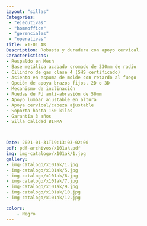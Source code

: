 ```yaml
---
Layout: "sillas"
Categories:
 - "ejecutivas"
 - "homeoffice"
 - "gerenciales"
 - "operativas"
Title: x1-01 AK
Description: Robusta y duradera con apoyo cervical.
Caracteristicas: 
- Respaldo en Mesh
- Base metálica acabado cromado de 330mm de radio
- Cilindro de gas clase 4 (SHS certificado)
- Asiento en espuma de molde con retardo al fuego
- Opción de apoya brazos fijos, 2D o 3D
- Mecanismo de inclinación
- Ruedas de PU anti-abrasión de 50mm
- Apoyo lumbar ajustable en altura
- Apoya cervical/cabeza ajustable
- Soporta hasta 150 kilos
- Garantía 3 años
- Silla calidad BIFMA



Date: 2021-01-31T19:13:03-02:00
pdf: pdf-archivos/x101ak.pdf
img: img-catalogo/x101ak/1.jpg
gallery: 
- img-catalogo/x101ak/1.jpg
- img-catalogo/x101ak/5.jpg
- img-catalogo/x101ak/6.jpg
- img-catalogo/x101ak/7.jpg
- img-catalogo/x101ak/9.jpg
- img-catalogo/x101ak/10.jpg
- img-catalogo/x101ak/12.jpg

colors:
    - Negro
---
```

